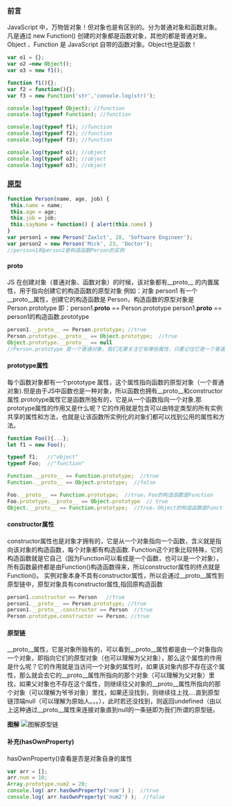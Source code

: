 ### 前言
JavaScript 中，万物皆对象！但对象也是有区别的。分为普通对象和函数对象。
凡是通过 new Function() 创建的对象都是函数对象，其他的都是普通对象。
Object 、Function 是 JavaScript 自带的函数对象。Object也是函数！

```js
var o1 = {}; 
var o2 =new Object();
var o3 = new f1();

function f1(){}; 
var f2 = function(){};
var f3 = new Function('str','console.log(str)');

console.log(typeof Object); //function 
console.log(typeof Function); //function  

console.log(typeof f1); //function 
console.log(typeof f2); //function 
console.log(typeof f3); //function   

console.log(typeof o1); //object 
console.log(typeof o2); //object 
console.log(typeof o3); //object
```
### [原型](https://www.cnblogs.com/ranyonsue/p/11201730.html)
```js
function Person(name, age, job) {
 this.name = name;
 this.age = age;
 this.job = job;
 this.sayName = function() { alert(this.name) } 
}
var person1 = new Person('Zaxlct', 28, 'Software Engineer');
var person2 = new Person('Mick', 23, 'Doctor');
//persson1和person2是构造函数Person的实例
```
#### __proto__
JS 在创建对象（普通对象、函数对象）的时候，该对象都有__proto__ 的内置属性，用于指向创建它的构造函数的原型对象
例如：对象 person1 有一个 __proto__属性，创建它的构造函数是 Person，构造函数的原型对象是 Person.prototype
即：person1.__proto__ == Person.prototype
person1.__proto__ == person1的构造函数.prototype

```js
person1.__proto__ == Person.prototype; //true
Person.prototype.__proto__ == Object.prototype;  //true
Object.prototype.__proto__ == null 
//Person.prototype 是一个普通对象，我们无需关注它有哪些属性，只要记住它是一个普通对象。一个普通对象的构造函数 === Object
```

#### prototype属性
每个函数对象都有一个prototype 属性，这个属性指向函数的原型对象（一个普通对象).但是由于JS中函数也是一种对象，所以函数也拥有__proto__和constructor属性.prototype属性它是函数所独有的，它是从一个函数指向一个对象.那prototype属性的作用又是什么呢？它的作用就是包含可以由特定类型的所有实例共享的属性和方法，也就是让该函数所实例化的对象们都可以找到公用的属性和方法。
```js
function Foo(){...};
let f1 = new Foo();

typeof f1;   //"object"
typeof Foo;  //"function"

Function.__proto__ == Function.prototype;  //true  
Function.__proto__ == Object.prototype;  //false

Foo.__proto__ == Function.prototype;  //true，Foo的构造函数是Function
Foo.prototype.__proto__ == Object.prototype  // true
Object.__proto__ == Function.prototype;  //true，Object的构造函数是Funct

```

#### constructor属性
constructor属性也是对象才拥有的，它是从一个对象指向一个函数，含义就是指向该对象的构造函数，每个对象都有构造函数.
Function这个对象比较特殊，它的构造函数就是它自己（因为Function可以看成是一个函数，也可以是一个对象），所有函数最终都是由Function()构造函数得来，所以constructor属性的终点就是Function()。
实例对象本身不具有constructor属性，所以会通过__proto__属性到原型链中，原型对象具有constructor属性,指回原构造函数

```js
person1.constructor == Person   //true
person1.__proto__ == Person.prototype; //true
person1.__proto__.constructor == Person  //true
Person.prototype.constructor == Person; //true
```

#### 原型链
__proto__属性，它是对象所独有的，可以看到__proto__属性都是由一个对象指向一个对象，即指向它们的原型对象（也可以理解为父对象），那么这个属性的作用是什么呢？它的作用就是当访问一个对象的属性时，如果该对象内部不存在这个属性，那么就会去它的__proto__属性所指向的那个对象（可以理解为父对象）里找，如果父对象也不存在这个属性，则继续往父对象的__proto__属性所指向的那个对象（可以理解为爷爷对象）里找，如果还没找到，则继续往上找….直到原型链顶端null（可以理解为原始人。。。），此时若还没找到，则返回undefined（由以上这种通过__proto__属性来连接对象直到null的一条链即为我们所谓的原型链。

**图解**
![图解原型链](https://s2.51cto.com/images/blog/201902/19/3aac1f57ace09faf8d69b4aa11dc3ad6.png?x-oss-process=image/watermark,size_16,text_QDUxQ1RP5Y2a5a6i,color_FFFFFF,t_30,g_se,x_10,y_10,shadow_20,type_ZmFuZ3poZW5naGVpdGk=/format,webp/resize,m_fixed,w_750)

#### 补充(hasOwnProperty)
hasOwnProperty()查看是否是对象自身的属性

```js
var arr = [];
arr.num = 10;
Array.prototype.num2 = 20;
console.log( arr.hasOwnProperty('num') );  //true
console.log( arr.hasOwnProperty('num2') );  //false
```


